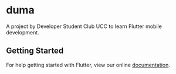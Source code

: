 # duma

A project by Developer Student Club UCC to learn  Flutter mobile development.

## Getting Started

For help getting started with Flutter, view our online
[documentation](https://flutter.io/).
